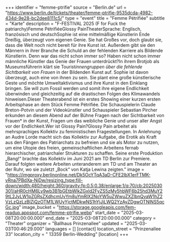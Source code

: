 +++
identifier = "femme-ptrifie"
source = "Berlin.de"
url = "https://www.berlin.de/tickets/theater/femme-ptrifie-9535dcda-4982-434d-9e28-bc2dee8111c5/"
type = "event"
title = "Femme Pétrifiée"
subtitle = "Karte"
description = "F-FESTIVAL 2025 (F for Fuck the patriarchy)Femme PétrifiéeGlossy PainTheaterSprache: Englisch, französisch und deutschSophie ist eine mittelmäßige Künstlerin Ende Dreißig, überzeugt vom eigenen Genie. Sie hat Großes vor, doch glaubt sie, dass die Welt noch nicht bereit für ihre Kunst ist. Außerdem gibt sie den Männern in ihrer Branche die Schuld an der fehlenden Karriere als Bildende Künstlerin. Denn war das nicht schon immer so? Haben nicht schon immer männliche Künstler das Genie der Frauen unterdrückt?In ihrem Brotjob als Museumsführerin klärt sie Tourist*innengruppen über die fehlende Sichtbarkeit von Frauen* in der Bildenden Kunst auf. Sophie ist davon überzeugt, auch eine von ihnen zu sein. Sie plant eine große künstlerische Geste und möchte Umweltaktivismus und ihre Kunst in den Einklang bringen. Sie will zum Fossil werden und somit ihre eigene Endlichkeit überwinden und gleichzeitig auf die drastischen Folgen des Klimawandels hinweisen.Dieser Theaterabend ist ein erstes Showing einer kurzen ersten Arbeitsphase an dem Stück Femme Pétrifiée. Die Schauspielerin Claude Breton-Potvin und der Videokünstler und Schauspieler Sebastian Pircher erkunden an diesem Abend auf der Bühne Fragen nach der Sichtbarkeit von Frauen* in der Kunst, Fragen um das weibliche Genie und unser aller Angst vor der Endlichkeit.Wer ist Glossy Pain?Glossy Pain arbeitet als mehrsprachiges Kollektiv zu feministischen Fragestellungen. In Anlehnung an Audre Lorde macht sich das Kollektiv zur Aufgabe, die Erotik als Kraft aus den Fängen des Patriarchats zu befreien und sie als Motor zu nutzen, um eine Utopie des freien, gemeinschaftlichen Arbeitens fernab hierarchischer, patriarchaler Strukturen zu schaffen. Seine erste Produktion „Bang!“ brachte das Kollektiv im Juni 2021 am TD Berlin zur Premiere. Darauf folgten weitere Arbeiten unteranderem am TD und am Theater an der Ruhr, wo sie zuletzt „Bock“ von Katja Lewina zeigten."
image = "https://imgproxy.berlinonline.net/Dk5OcYTqA3aD-CFE2lbX1erFTMK-vRna7PBdXa-NjDw/resizing_type:fill-down/width:480/height:360/gravity:fp:0.5:0.38/enlarge:1/q:70/cb:2025030301/aHR0cHM6Ly9wb3B1bGEtbWlkZGxld2FyZS5zMy5hbWF6b25hd3MuY29tL2JvLW1pZGRsZXdhcmUvYm8uYmRlX2NoYW5uZWwuZXZlbnQvaW1hZ2VzLzQzLzBlZjQzOTM1LWUyYjctMDkwNS1hYjJiLWQ2YzAyZDgwOTNlNS5qcGc.jpg"
image_bucket = "https://storage.googleapis.com/fem-readup.appspot.com/femme-ptrifie.webp"
start_date = "2025-03-08T20:00:00.000"
end_date = "2025-03-08T20:00:00.000"
category = "Theater"
organizer = "Ballhaus Prinzenallee"
updated = "2025-03-03T00:46:29.000"
languages = []
[contact]
location_street = "Prinzenallee 33"
location_city = " 13359 Berlin-Wedding"
[location]
+++